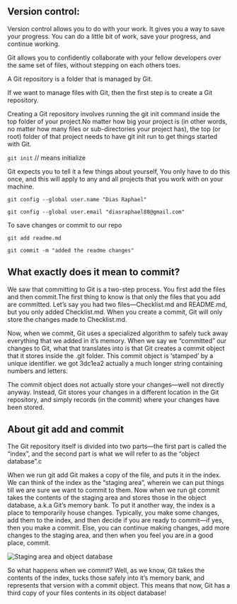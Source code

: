 ## Version control:

Version control allows you to do with your work. It gives you a way to save your progress. You can do a little bit of work, save your progress, and continue working.

Git allows you to confidently collaborate with your fellow
developers over the same set of files, without stepping on each others toes.

A Git repository is a folder that is managed by Git.

If we want to manage files with Git, then the first step is to create a Git repository.

Creating a Git repository involves running the git init command inside the top folder of your project.No matter how big your project is (in other words, no matter how many files or
sub-directories your project has), the top (or root) folder of that project needs to have git init run to get things started with Git.

`git init` // means initialize

Git expects you to tell it a few things about yourself, You only have to do this once, and this will apply to any and all projects that you work with on your machine.

`git config --global user.name "Dias Raphael"`

`git config --global user.email "diasraphael88@gmail.com"`

To save changes or commit to our repo

`git add readme.md`

`git commit -m "added the readme changes"`

## What exactly does it mean to commit?

We saw that committing to Git is a two-step process. You first add the files and then commit.The first thing to know is that only the files that you add are committed. Let’s say you had two files—Checklist.md and README.md, but you only added Checklist.md. When you create a commit, Git will only store the changes made
to Checklist.md.

Now, when we commit, Git uses a specialized algorithm to safely tuck away everything that we added in it’s memory. When we say we “committed” our changes to Git, what that translates into is that Git creates a commit object that it stores inside the .git folder. This commit object is ‘stamped’ by a unique identifier. we got 3dc1ea2 actually a much longer string containing numbers and letters.

The commit object does not actually store your changes—well not directly anyway. Instead, Git stores your changes in a different location in the Git repository, and simply records (in the commit) where your changes have been stored.

## About git add and commit

The Git repository itself is divided into two parts—the first part is called the “index”, and the second part is what we will refer to as the “object database”.c

When we run git add <filename> Git makes a copy of the file, and puts it in the index. We can think of the index as the “staging area”, wherein we can put things till we are sure we want to commit to them. Now when we run git commit takes the contents of the staging area and stores those in the object database, a.k.a Git’s memory bank. To put it another way, the index is a place to temporarily house changes. Typically, you make some changes, add them to the index, and then decide if you are ready to commit—if
yes, then you make a commit. Else, you can continue making changes, add more changes to the staging area, and then when you feel you are in a good place, commit.

![Staging area and object database]("../../images/object_database.png")

So what happens when we commit? Well, as we know, Git takes the contents of the index, tucks those safely into it’s memory bank, and represents that version with a commit object. This means that now, Git has a third copy of your files contents in its object database!
